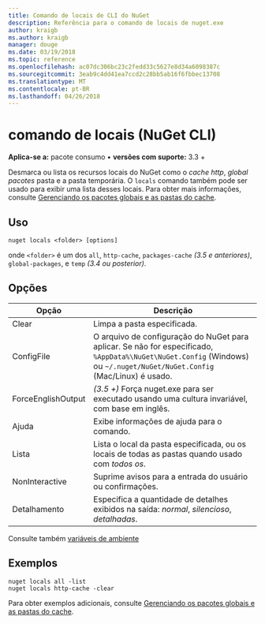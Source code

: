 ```yaml
---
title: Comando de locais de CLI do NuGet
description: Referência para o comando de locais de nuget.exe
author: kraigb
ms.author: kraigb
manager: douge
ms.date: 03/19/2018
ms.topic: reference
ms.openlocfilehash: ac07dc306bc23c2fedd33c5627e8d34a6098387c
ms.sourcegitcommit: 3eab9c4dd41ea7ccd2c28bb5ab16f6fbbec13708
ms.translationtype: MT
ms.contentlocale: pt-BR
ms.lasthandoff: 04/26/2018
---
```

# <a name="locals-command-nuget-cli"></a>comando de locais (NuGet CLI)

**Aplica-se a:** pacote consumo &bullet; **versões com suporte:** 3.3 +

Desmarca ou lista os recursos locais do NuGet como o *cache http*, *global pacotes* pasta e a pasta temporária. O `locals` comando também pode ser usado para exibir uma lista desses locais. Para obter mais informações, consulte [Gerenciando os pacotes globais e as pastas do cache](../consume-packages/managing-the-global-packages-and-cache-folders.md).

## <a name="usage"></a>Uso

```cli
nuget locals <folder> [options]
```

onde `<folder>` é um dos `all`, `http-cache`, `packages-cache` *(3.5 e anteriores)*, `global-packages`, e `temp` *(3.4 ou posterior)*.

## <a name="options"></a>Opções

| Opção | Descrição |
| --- | --- |
| Clear | Limpa a pasta especificada. |
| ConfigFile | O arquivo de configuração do NuGet para aplicar. Se não for especificado, `%AppData%\NuGet\NuGet.Config` (Windows) ou `~/.nuget/NuGet/NuGet.Config` (Mac/Linux) é usado.|
| ForceEnglishOutput | *(3.5 +)*  Força nuget.exe para ser executado usando uma cultura invariável, com base em inglês. |
| Ajuda | Exibe informações de ajuda para o comando. |
| Lista | Lista o local da pasta especificada, ou os locais de todas as pastas quando usado com *todos os*. |
| NonInteractive | Suprime avisos para a entrada do usuário ou confirmações. |
| Detalhamento | Especifica a quantidade de detalhes exibidos na saída: *normal*, *silencioso*, *detalhadas*. |

Consulte também [variáveis de ambiente](cli-ref-environment-variables.md)

## <a name="examples"></a>Exemplos

```cli
nuget locals all -list
nuget locals http-cache -clear
```

Para obter exemplos adicionais, consulte [Gerenciando os pacotes globais e as pastas do cache](../consume-packages/managing-the-global-packages-and-cache-folders.md).

